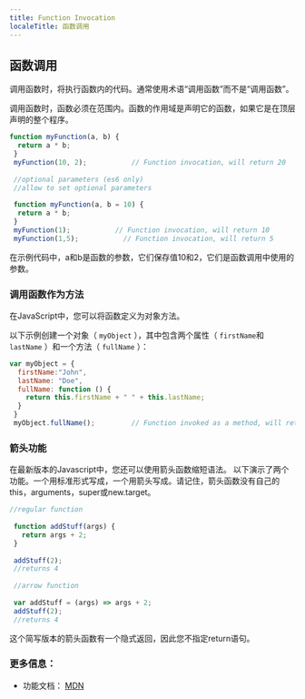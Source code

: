 ```yaml
---
title: Function Invocation
localeTitle: 函数调用
---
```

## 函数调用

调用函数时，将执行函数内的代码。通常使用术语“调用函数”而不是“调用函数”。

调用函数时，函数必须在范围内。函数的作用域是声明它的函数，如果它是在顶层声明的整个程序。

```javascript
function myFunction(a, b) { 
  return a * b; 
 } 
 myFunction(10, 2);           // Function invocation, will return 20 
 
 //optional parameters (es6 only) 
 //allow to set optional parameters 
 
 function myFunction(a, b = 10) { 
  return a * b; 
 } 
 myFunction(1);           // Function invocation, will return 10 
 myFunction(1,5);           // Function invocation, will return 5 
```

在示例代码中，a和b是函数的参数，它们保存值10和2，它们是函数调用中使用的参数。

### 调用函数作为方法

在JavaScript中，您可以将函数定义为对象方法。

以下示例创建一个对象（ `myObject` ），其中包含两个属性（ `firstName`和`lastName` ）和一个方法（ `fullName` ）：

```javascript
var myObject = { 
  firstName:"John", 
  lastName: "Doe", 
  fullName: function () { 
    return this.firstName + " " + this.lastName; 
  } 
 } 
 myObject.fullName();         // Function invoked as a method, will return "John Doe" 
```

### 箭头功能

在最新版本的Javascript中，您还可以使用箭头函数缩短语法。 以下演示了两个功能。一个用标准形式写成，一个用箭头写成。请记住，箭头函数没有自己的this，arguments，super或new.target。

```javascript
//regular function 
 
 function addStuff(args) { 
   return args + 2; 
 } 
 
 addStuff(2); 
 //returns 4 
 
 //arrow function 
 
 var addStuff = (args) => args + 2; 
 addStuff(2); 
 //returns 4 
```

这个简写版本的箭头函数有一个隐式返回，因此您不指定return语句。

### 更多信息：

*   功能文档： [MDN](https://developer.mozilla.org/en-US/docs/Web/JavaScript/Guide/Functions)